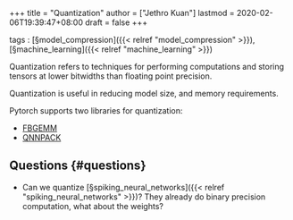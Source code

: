 +++
title = "Quantization"
author = ["Jethro Kuan"]
lastmod = 2020-02-06T19:39:47+08:00
draft = false
+++

tags
: [§model\_compression]({{< relref "model_compression" >}}), [§machine\_learning]({{< relref "machine_learning" >}})

Quantization refers to techniques for performing computations and
storing tensors at lower bitwidths than floating point precision.

Quantization is useful in reducing model size, and memory
requirements.

Pytorch supports two libraries for quantization:

-   [FBGEMM](https://github.com/pytorch/FBGEMM)
-   [QNNPACK](https://github.com/pytorch/QNNPACK)


## Questions {#questions}

-   Can we quantize [§spiking\_neural\_networks]({{< relref "spiking_neural_networks" >}})? They already do binary
    precision computation, what about the weights?
